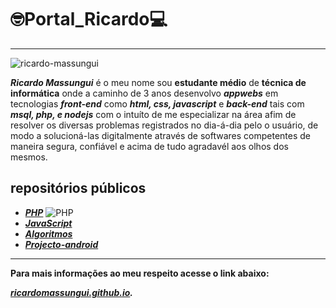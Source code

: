 
# 🤓Portal_Ricardo💻

***

![ricardo-massungui](https://user-images.githubusercontent.com/93468978/145734289-0b599cf8-eab2-4c3d-acb6-091dd0e5e704.jpg)


_**Ricardo Massungui**_ é o meu nome sou **estudante médio** de **técnica de informática**
onde a caminho de 3 anos desenvolvo _**appwebs**_ em tecnologias _**front-end**_ como _**html, css, javascript**_ e _**back-end**_ tais com _**msql, php, e nodejs**_ com o intuíto de me especializar na área afim de resolver os diversas problemas registrados no dia-á-dia pelo o usuário, de modo a solucioná-las digitalmente através de softwares competentes de maneira segura, confiável e acima de tudo agradavél aos olhos dos mesmos.

## repositórios públicos

* _**[PHP](https://github.com/ricardomassungui/curso-php)**_ ![PHP](logotipo-php.png)
* _**[JavaScript](https://github.com/ricardomassungui/curso-javascript)**_
* _**[Algoritmos](https://github.com/ricardomassungui/curso-de-algoritmos)**_
* _**[Projecto-android](https://ricardomassungui.github.io/projecto-android/android)**_

***

**Para mais informações ao meu respeito acesse o link abaixo:**

_**[ricardomassungui.github.io](https://ricardomassungui.github.io/site-pessoal/perfil/pg-main.html).**_
